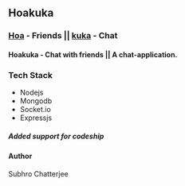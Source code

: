 ## Hoakuka
### [Hoa](https://translate.google.co.in/?rlz=1C1CHBF_enIN726IN726&biw=1366&bih=672&um=1&ie=UTF-8&hl=en&client=tw-ob#en/haw/friends) - Friends || [kuka](https://translate.google.co.in/?rlz=1C1CHBF_enIN726IN726&biw=1366&bih=672&um=1&ie=UTF-8&hl=en&client=tw-ob#en/haw/chat) - Chat
#### Hoakuka - Chat with friends || A chat-application.

### Tech Stack
- Nodejs
- Mongodb
- Socket.io
- Expressjs

##### Added support for codeship

#### Author
Subhro Chatterjee
